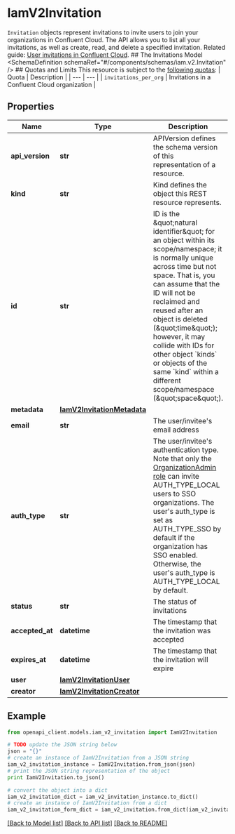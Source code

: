 # IamV2Invitation

`Invitation` objects represent invitations to invite users to join your organizations in Confluent Cloud.  The API allows you to list all your invitations, as well as create, read, and delete a specified invitation.   Related guide: [User invitations in Confluent Cloud](https://docs.confluent.io/cloud/current/access-management/identity/user-accounts.html).  ## The Invitations Model <SchemaDefinition schemaRef=\"#/components/schemas/iam.v2.Invitation\" />  ## Quotas and Limits This resource is subject to the [following quotas](https://docs.confluent.io/cloud/current/quotas/overview.html):  | Quota | Description | | --- | --- | | `invitations_per_org` | Invitations in a Confluent Cloud organization |

## Properties
Name | Type | Description | Notes
------------ | ------------- | ------------- | -------------
**api_version** | **str** | APIVersion defines the schema version of this representation of a resource. | [optional] [readonly] 
**kind** | **str** | Kind defines the object this REST resource represents. | [optional] [readonly] 
**id** | **str** | ID is the \&quot;natural identifier\&quot; for an object within its scope/namespace; it is normally unique across time but not space. That is, you can assume that the ID will not be reclaimed and reused after an object is deleted (\&quot;time\&quot;); however, it may collide with IDs for other object &#x60;kinds&#x60; or objects of the same &#x60;kind&#x60; within a different scope/namespace (\&quot;space\&quot;). | [optional] [readonly] 
**metadata** | [**IamV2InvitationMetadata**](IamV2InvitationMetadata.md) |  | [optional] 
**email** | **str** | The user/invitee&#39;s email address | [optional] 
**auth_type** | **str** | The user/invitee&#39;s authentication type. Note that only the [OrganizationAdmin role](https://docs.confluent.io/cloud/current/access-management/access-control/cloud-rbac.html#organizationadmin) can invite AUTH_TYPE_LOCAL users to SSO organizations. The user&#39;s auth_type is set as AUTH_TYPE_SSO by default if the organization has SSO enabled. Otherwise, the user&#39;s auth_type is AUTH_TYPE_LOCAL by default.  | [optional] 
**status** | **str** | The status of invitations | [optional] [readonly] 
**accepted_at** | **datetime** | The timestamp that the invitation was accepted | [optional] [readonly] 
**expires_at** | **datetime** | The timestamp that the invitation will expire | [optional] [readonly] 
**user** | [**IamV2InvitationUser**](IamV2InvitationUser.md) |  | [optional] 
**creator** | [**IamV2InvitationCreator**](IamV2InvitationCreator.md) |  | [optional] 

## Example

```python
from openapi_client.models.iam_v2_invitation import IamV2Invitation

# TODO update the JSON string below
json = "{}"
# create an instance of IamV2Invitation from a JSON string
iam_v2_invitation_instance = IamV2Invitation.from_json(json)
# print the JSON string representation of the object
print IamV2Invitation.to_json()

# convert the object into a dict
iam_v2_invitation_dict = iam_v2_invitation_instance.to_dict()
# create an instance of IamV2Invitation from a dict
iam_v2_invitation_form_dict = iam_v2_invitation.from_dict(iam_v2_invitation_dict)
```
[[Back to Model list]](../ccloud/README.md#documentation-for-models) [[Back to API list]](../ccloud/README.md#documentation-for-api-endpoints) [[Back to README]](../ccloud/README.md)


